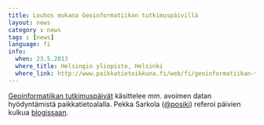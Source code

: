 ```yaml
---
title: Louhos mukana Geoinformatiikan tutkimuspäivillä
layout: news
category : news
tags : [news]
language: fi
info:
  when: 23.5.2013
  where_title: Helsingin yliopisto, Helsinki
  where_link: http://www.paikkatietoikkuna.fi/web/fi/geoinformatiikan-tutkimuspaivat-22.-23.5.2013
---
```


[Geoinformatiikan
tutkimuspäivät](http://www.paikkatietoikkuna.fi/web/fi/geoinformatiikan-tutkimuspaivat-22.-23.5.2013)
käsittelee mm. avoimen datan hyödyntämistä paikkatietoalalla. Pekka Sarkola ([@posiki](https://twitter.com/posiki)) referoi päivien kulkua [blogissaan](http://paikkatieto.com/2013/05/23/geoinformatiikan-tutkimuspaivat-osa-iii/).










